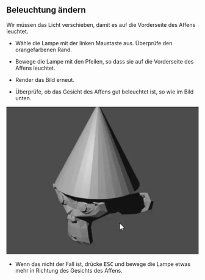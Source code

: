 ## Beleuchtung ändern

Wir müssen das Licht verschieben, damit es auf die Vorderseite des Affens leuchtet.

+ Wähle die Lampe mit der linken Maustaste aus. Überprüfe den orangefarbenen Rand.

+ Bewege die Lampe mit den Pfeilen, so dass sie auf die Vorderseite des Affens leuchtet.

+ Render das Bild erneut.

+ Überprüfe, ob das Gesicht des Affens gut beleuchtet ist, so wie im Bild unten.

![Gut beleuchtet](images/well-lit.png)

+ Wenn das nicht der Fall ist, drücke <kbd>ESC</kbd> und bewege die Lampe etwas mehr in Richtung des Gesichts des Affens.